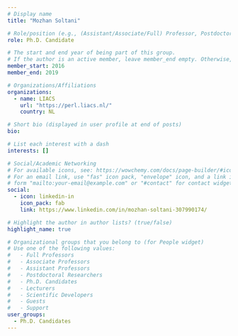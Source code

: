 ```yaml
---
# Display name
title: "Mozhan Soltani"

# Role/position (e.g., (Assistant/Associate/Full) Professor, Postdoctoral Researchers, Ph.D. Candidate)
role: Ph.D. Candidate

# The start and end year of being part of this group.
# If the author is an active member, leave member_end empty. Otherwise, fill in.
member_start: 2016
member_end: 2019 

# Organizations/Affiliations
organizations:
  - name: LIACS
    url: "https://perl.liacs.nl/"
    country: NL

# Short bio (displayed in user profile at end of posts)
bio:

# List each interest with a dash
interests: []

# Social/Academic Networking
# For available icons, see: https://wowchemy.com/docs/page-builder/#icons
# For an email link, use "fas" icon pack, "envelope" icon, and a link in the
# form "mailto:your-email@example.com" or "#contact" for contact widget.
social:
  - icon: linkedin-in
    icon_pack: fab
    link: https://www.linkedin.com/in/mozhan-soltani-307990174/

# Highlight the author in author lists? (true/false)
highlight_name: true

# Organizational groups that you belong to (for People widget)
# Use one of the following values: 
#   - Full Professors
#   - Associate Professors
#   - Assistant Professors
#   - Postdoctoral Researchers
#   - Ph.D. Candidates
#   - Lecturers
#   - Scientific Developers
#   - Guests
#   - Support
user_groups:
  - Ph.D. Candidates
---
```

